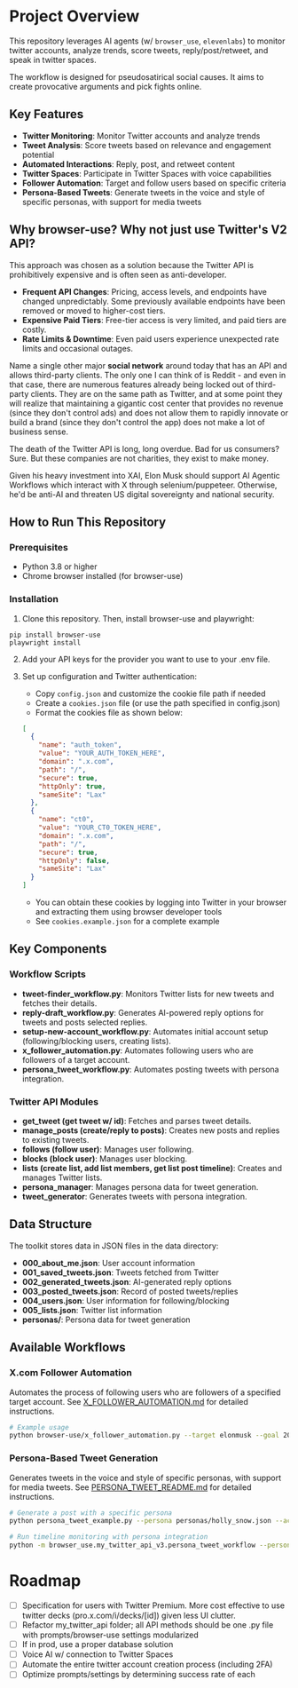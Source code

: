 # Project Overview

This repository leverages AI agents (w/ `browser_use`, `elevenlabs`) to monitor twitter accounts, analyze trends, score tweets, reply/post/retweet, and speak in twitter spaces.


The workflow is designed for pseudosatirical social causes. It aims to create provocative arguments and pick fights online.


## Key Features

- **Twitter Monitoring**: Monitor Twitter accounts and analyze trends
- **Tweet Analysis**: Score tweets based on relevance and engagement potential
- **Automated Interactions**: Reply, post, and retweet content
- **Twitter Spaces**: Participate in Twitter Spaces with voice capabilities
- **Follower Automation**: Target and follow users based on specific criteria
- **Persona-Based Tweets**: Generate tweets in the voice and style of specific personas, with support for media tweets


## Why browser-use? Why not just use Twitter's V2 API?

This approach was chosen as a solution because the Twitter API is prohibitively expensive and is often seen as anti-developer.

- **Frequent API Changes**: Pricing, access levels, and endpoints have changed unpredictably. Some previously available endpoints have been removed or moved to higher-cost tiers.
- **Expensive Paid Tiers**: Free-tier access is very limited, and paid tiers are costly.
- **Rate Limits & Downtime**: Even paid users experience unexpected rate limits and occasional outages.

Name a single other major **social network** around today that has an API and allows third-party clients. The only one I can think of is Reddit - and even in that case, there are numerous features already being locked out of third-party clients. They are on the same path as Twitter, and at some point they will realize that maintaining a gigantic cost center that provides no revenue (since they don't control ads) and does not allow them to rapidly innovate or build a brand (since they don't control the app) does not make a lot of business sense.

The death of the Twitter API is long, long overdue. Bad for us consumers? Sure. But these companies are not charities, they exist to make money.

Given his heavy investment into XAI, Elon Musk should support AI Agentic Workflows which interact with X through selenium/puppeteer. Otherwise, he'd be anti-AI and threaten US digital sovereignty and national security.

<!-- ### my workflow prioritizes:

1. **Insight Grading**: The system grades tweets based on their insightfulness. Insight is determined by analyzing the content of the tweet, considering factors such as relevance, originality, and depth of information. The grading process involves:
   - **Relevance**: How closely the tweet relates to the specified topic or trend.
   - **Originality**: The uniqueness of the information or perspective provided in the tweet.
   - **Depth**: The level of detail and thoroughness in the tweet's content.

2. **Automated Analysis**: The agents use natural language processing (NLP) techniques to evaluate the tweets. This includes sentiment analysis, keyword extraction, and contextual understanding to score the tweets accurately.

3. **Scoring System**: Each tweet is assigned a score based on the combined metrics of relevance, originality, and depth. Higher scores indicate more insightful tweets, which are prioritized for responses and retweets.

4. **Continuous Improvement**: The grading algorithm is continuously refined based on feedback and new data, ensuring that the system adapts to changing trends and improves its accuracy over time. -->

## How to Run This Repository

### Prerequisites
- Python 3.8 or higher
- Chrome browser installed (for browser-use)


### Installation

1. Clone this repository. Then, install browser-use and playwright:
```
pip install browser-use
playwright install

```
2. Add your API keys for the provider you want to use to your .env file.

3. Set up configuration and Twitter authentication:
   - Copy `config.json` and customize the cookie file path if needed
   - Create a `cookies.json` file (or use the path specified in config.json)
   - Format the cookies file as shown below:
   ```json
   [
     {
       "name": "auth_token",
       "value": "YOUR_AUTH_TOKEN_HERE",
       "domain": ".x.com",
       "path": "/",
       "secure": true,
       "httpOnly": true,
       "sameSite": "Lax"
     },
     {
       "name": "ct0",
       "value": "YOUR_CT0_TOKEN_HERE",
       "domain": ".x.com",
       "path": "/",
       "secure": true,
       "httpOnly": false,
       "sameSite": "Lax"
     }
   ]
   ```
   - You can obtain these cookies by logging into Twitter in your browser and extracting them using browser developer tools
   - See `cookies.example.json` for a complete example



## Key Components

### Workflow Scripts
- **tweet-finder_workflow.py**: Monitors Twitter lists for new tweets and fetches their details.
- **reply-draft_workflow.py**: Generates AI-powered reply options for tweets and posts selected replies.
- **setup-new-account_workflow.py**: Automates initial account setup (following/blocking users, creating lists).
- **x_follower_automation.py**: Automates following users who are followers of a target account.
- **persona_tweet_workflow.py**: Automates posting tweets with persona integration.

### Twitter API Modules
- **get_tweet (get tweet w/ id)**: Fetches and parses tweet details.
- **manage_posts (create/reply to posts)**: Creates new posts and replies to existing tweets.
- **follows (follow user)**: Manages user following.
- **blocks (block user)**: Manages user blocking.
- **lists (create list, add list members, get list post timeline)**: Creates and manages Twitter lists.
- **persona_manager**: Manages persona data for tweet generation.
- **tweet_generator**: Generates tweets with persona integration.


## Data Structure
The toolkit stores data in JSON files in the data directory:

- **000_about_me.json**: User account information
- **001_saved_tweets.json**: Tweets fetched from Twitter
- **002_generated_tweets.json**: AI-generated reply options
- **003_posted_tweets.json**: Record of posted tweets/replies
- **004_users.json**: User information for following/blocking
- **005_lists.json**: Twitter list information
- **personas/**: Persona data for tweet generation


## Available Workflows

### X.com Follower Automation
Automates the process of following users who are followers of a specified target account. See [X_FOLLOWER_AUTOMATION.md](X_FOLLOWER_AUTOMATION.md) for detailed instructions.

```bash
# Example usage
python browser-use/x_follower_automation.py --target elonmusk --goal 20 --max-refreshes 10
```

### Persona-Based Tweet Generation
Generates tweets in the voice and style of specific personas, with support for media tweets. See [PERSONA_TWEET_README.md](PERSONA_TWEET_README.md) for detailed instructions.

```bash
# Generate a post with a specific persona
python persona_tweet_example.py --persona personas/holly_snow.json --action post

# Run timeline monitoring with persona integration
python -m browser_use.my_twitter_api_v3.persona_tweet_workflow --persona personas/holly_snow.json --action monitor --interval 1800 --max-posts 10
```

# Roadmap
- [ ] Specification for users with Twitter Premium. More cost effective to use twitter decks (pro.x.com/i/decks/[id]) given less UI clutter.
- [ ] Refactor my_twitter_api folder; all API methods should be one .py file with prompts/browser-use settings modularized
- [ ] If in prod, use a proper database solution
- [ ] Voice AI w/ connection to Twitter Spaces
- [ ] Automate the entire twitter account creation process (including 2FA)
- [ ] Optimize prompts/settings by determining success rate of each

<!---
- [ ] Make tutorial video with Telepath music
---->

